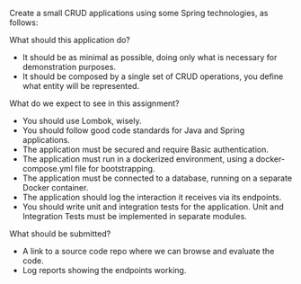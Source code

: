 Create a small CRUD applications using some Spring technologies, as follows:

What should this application do?
- It should be as minimal as possible, doing only what is necessary for demonstration purposes.
- It should be composed by a single set of CRUD operations, you define what entity will be represented.

What do we expect to see in this assignment?
- You should use Lombok, wisely.
- You should follow good code standards for Java and Spring applications.
- The application must be secured and require Basic authentication.
- The application must run in a dockerized environment, using a docker-compose.yml file for bootstrapping.
- The application must be connected to a database, running on a separate Docker container.
- The application should log the interaction it receives via its endpoints.
- You should write unit and integration tests for the application. Unit and Integration Tests must be implemented in separate modules.

What should be submitted?
- A link to a source code repo where we can browse and evaluate the code.
- Log reports showing the endpoints working.
